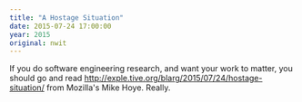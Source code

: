 ```yaml
---
title: "A Hostage Situation"
date: 2015-07-24 17:00:00
year: 2015
original: nwit
---
```

<p>
  If you do software engineering research,
  and want your work to matter,
  you should go and read
  <a href="http://exple.tive.org/blarg/2015/07/24/hostage-situation/">http://exple.tive.org/blarg/2015/07/24/hostage-situation/</a>
  from Mozilla's Mike Hoye.
  Really.
</p>
